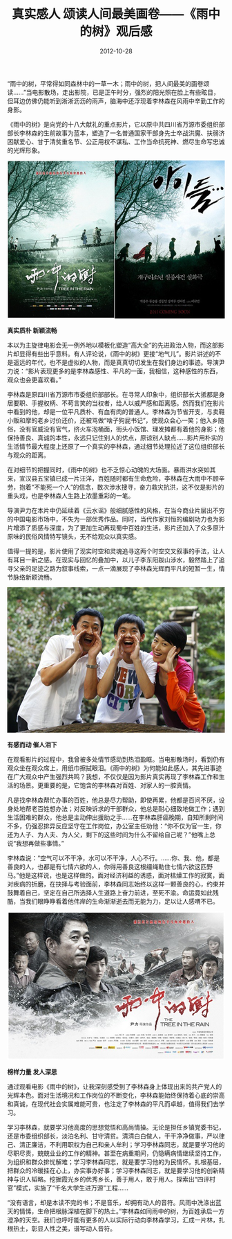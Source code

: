 ﻿---
title: "真实感人  颂读人间最美画卷——《雨中的树》观后感"
date: 2012-10-28
categories: 
  - "movies"
tags: 
  - "雨中的树"
---

“雨中的树，平常得如同森林中的一草一木；雨中的树，把人间最美的画卷颂读……”当电影散场，走出影院，已是正午时分，强烈的阳光照在脸上有些眩目，但耳边仿佛仍能听到淅淅沥沥的雨声，脑海中还浮现着李林森在风雨中辛勤工作的身影。

《雨中的树》是向党的十八大献礼的重点影片，它以原中共四川省万源市委组织部部长李林森的生前故事为蓝本，塑造了一名普通国家干部身先士卒战洪魔、扶弱济困献爱心、甘于清贫重名节、公正用权不谋私、工作当命抗死神、燃尽生命写忠诚的光辉形象。

![p1703988455](/images/8131057678_66e02183c2_z.jpg)

**真实质朴 新颖流畅**

本以为主旋律电影会无一例外地以模板化塑造“高大全”的先进政治人物，而这部影片却显得有些出乎意料。有人评论说，《雨中的树》更接“地气儿”。影片讲述的不是遥远的年代，也不是虚拟的人物，而是真真切切发生在我们身边的事迹。导演尹力说：“影片表现更多的是李林森感性、平凡的一面，我相信，这种感性的东西，观众也会更喜欢看。”

李林森是原四川省万源市市委组织部部长。在寻常人印象中，组织部长大抵都是身居要职、手握权柄、不苟言笑的当权者，给人以威严感和距离感。然而我们在影片中看到的他，却是一位平凡质朴、有血有肉的普通人。李林森为节省开支，与卖鞋小贩和摩的老乡讨价还价，还被骂做“啥子狗屁书记”，使观众会心一笑；他入乡随俗，没有官威没有官气，挤火车泡桶面，街头小饭馆、理发摊都有着他的身影；他保持善良、真诚的本性，永远只记住别人的优点，原谅别人缺点……影片用朴实的生活情节最大程度上还原了一个真实的李林森，通过细节处理拉近了这位组织部长与观众的距离。

在对细节的把握同时，《雨中的树》也不乏惊心动魄的大场面。暴雨洪水突如其来，宣汉县五宝镇已成一片汪洋，百姓随时都有生命危险，李林森在大雨中不顾辛劳，抱着“不能死一个人”的信念，数次涉水搜寻，奋力救灾抗洪，这不仅是影片的重头戏，也是李林森人生路上浓墨重彩的一笔。

导演尹力在本片中仍延续着《云水谣》般细腻感性的风格，在当今商业片层出不穷的中国电影市场中，不失为一部优秀作品。同时，当代作家刘恒的编剧功力也为影片增添了质感与深度，为了更加生动再现蜀中百姓的生活，影片还加入了众多原汁原味的民俗风情特写镜头，无不给观众以真实感。

值得一提的是，影片使用了现实时空和灵魂追寻这两个时空交叉叙事的手法，让人有耳目一新之感。在现实与回忆的叠加中，以儿子李东阳跋山涉水，毅然踏上了追寻父亲的足迹之路为叙事线索，一点一滴展现了李林森光辉而平凡的短暂一生，情节脉络新颖流畅。

![Unnamed QQ Screenshot20121028091923](/images/8131028793_2f87df5667_z.jpg)

**有感而动 催人泪下**

在观看影片的过程中，我曾被多处情节感动到热泪盈眶。当电影散场时，看到仍有观众坐在观众席上，用纸巾擦拭眼泪。《雨中的树》为何能如此感人，其先进事迹在广大观众中产生强烈共鸣？我想，不仅仅是因为影片真实再现了李林森工作和生活的场景。更重要的是，它饱含的李林森对百姓、对家人的一腔真情。

凡是找李林森帮忙办事的百姓，他总是尽力帮助，即使再累，他都是百问不厌，设身处地帮老百姓想办法；对反映诉求的干部群众，他总是耐心细致地做工作；遇到生活困难的群众，他总是主动伸出援助之手……在李林森肝癌晚期，自知所剩时间不多，仍强忍排异反应坚守在工作岗位，办公室主任劝他：“你不仅为官一生，你还为人子、为人夫、为人父，剩下的这些时间为什么不留给自己呢？”他嘴上总说“我想再做些事情。”

李林森说：“空气可以不干净，水可以不干净，人心不行。……你、我、他，都是善良的人，也都是有七情六欲的人，你得用善良这根缰绳勒住七情六欲这匹野马。”他是这样说，也是这样做的。面对经济利益的诱惑，面对枯燥工作的寂寞，面对疾病的折磨，在抉择与考验面前，李林森同志始终以这样一颗善良的心，约束并鼓舞着自己，坚定在自己所选择人生道路上奋力前进，至死不渝。命运竟如此残酷，当我们眼睁睁看着他伟岸的生命渐渐逝去而无能为力，足以让人感喟不已。

![p1680376487](/images/8131033849_403415461b_z.jpg)

**榜样力量 发人深思**

通过观看电影《雨中的树》，让我深刻感受到了李林森身上体现出来的共产党人的光辉本色。面对生活境况和工作岗位的不断变化，李林森能始终保持着心底的崇高和真诚，在现代社会实属难能可贵，也注定了李林森的平凡而卓越，值得我们去学习。

学习李林森，就要学习他高度的思想觉悟和高尚情操。无论是担任乡镇党委书记，还是市委组织部长，淡泊名利、甘守清贫。清清白白做人，干干净净做事，严以律己、清正廉洁，不利用职权为自己和亲人牟利；学习李林森同志，就是要学习他的尽职尽责，兢兢业业的工作的精神。甚至在病重期间，仍隐瞒病情继续坚持工作，为组织和群众排忧解难；学习李林森同志，就是要学习他的为民情怀。扎根基层，把群众的冷暖挂在心上，办实事办好事；学习李林森同志，就是要学习他的创新精神与识人韬略。挖掘霞光乡的优秀乡长，善于用人，敢于用人。探索出“四评村官”模式，实施了“千名大学生进万源”工程……

“没有语言，却是本读不完的书；不是音乐，却拥有动人的音符。风雨中洗涤出蓝天的情愫，生命把根脉深植在脚下的热土。”李林森如同雨中的树，为百姓承启一方澄净的天空。我们也呼吁能有更多的人以实际行动向李林森学习，汇成一片林，扎根热土，彰显人性之美，谱写动人音符。
